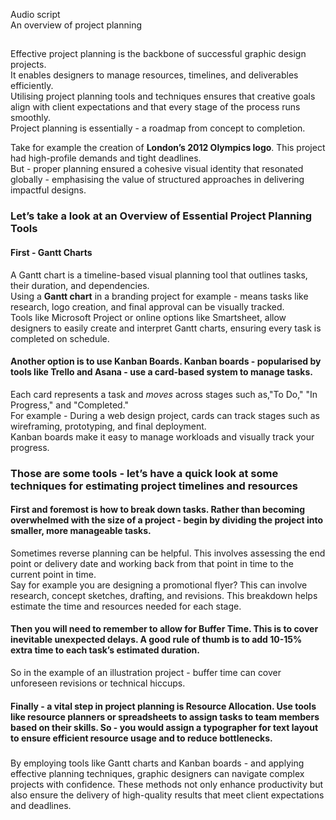 Audio script  
An overview of project planning

## 

Effective project planning is the backbone of successful graphic design projects.   
It enables designers to manage resources, timelines, and deliverables efficiently.  
Utilising project planning tools and techniques ensures that creative goals align with client expectations and that every stage of the process runs smoothly.  
Project planning is essentially \- a roadmap from concept to completion. 

Take for example the creation of **London’s 2012 Olympics logo**. This project had high-profile demands and tight deadlines.   
But \- proper planning ensured a cohesive visual identity that resonated globally \- emphasising the value of structured approaches in delivering impactful designs.

### Let’s take a look at an Overview of Essential Project Planning Tools

#### First \- Gantt Charts

A Gantt chart is a timeline-based visual planning tool that outlines tasks, their duration, and dependencies.   
Using a **Gantt chart** in a branding project for example \- means tasks like research, logo creation, and final approval can be visually tracked.   
Tools like Microsoft Project or online options like Smartsheet, allow designers to easily create and interpret Gantt charts, ensuring every task is completed on schedule.

#### Another option is to use **Kanban Board**s. Kanban boards \- popularised by tools like Trello and Asana \- use a card-based system to manage tasks. 

Each card represents a task and *moves* across stages such as,"To Do," "In Progress," and "Completed."   
For example \- During a web design project, cards can track stages such as wireframing, prototyping, and final deployment.   
Kanban boards make it easy to manage workloads and visually track your progress.

### Those are some tools \- let’s have a quick look at some techniques for estimating project timelines and resources

#### First and foremost is how to break down tasks. Rather than becoming overwhelmed with the size of a project \-  begin by dividing the project into smaller, more manageable tasks. 

Sometimes reverse planning can be helpful. This involves assessing the end point or delivery date and working back from that point in time to the current point in time.  
Say for example you are designing a promotional flyer? This can involve research, concept sketches, drafting, and revisions. This breakdown helps estimate the time and resources needed for each stage.

#### Then you will need to remember to allow for Buffer Time. This is to cover inevitable unexpected delays. A good rule of thumb is to add 10-15% extra time to each task’s estimated duration. 

So in the example of an illustration project \- buffer time can cover unforeseen revisions or technical hiccups.

#### Finally \- a vital step in project planning is Resource Allocation. Use tools like resource planners or spreadsheets to assign tasks to team members based on their skills. So \- you would assign a  typographer for text layout to ensure efficient resource usage and to reduce bottlenecks.

### 

By employing tools like Gantt charts and Kanban boards \- and applying effective planning techniques, graphic designers can navigate complex projects with confidence. These methods not only enhance productivity but also ensure the delivery of high-quality results that meet client expectations and deadlines.